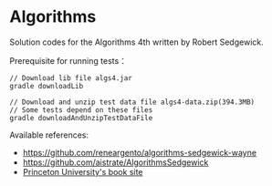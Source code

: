 # Algorithms

Solution codes for the Algorithms 4th written by Robert Sedgewick.

Prerequisite for running tests：

```shell
// Download lib file algs4.jar
gradle downloadLib

// Download and unzip test data file algs4-data.zip(394.3MB)
// Some tests depend on these files
gradle downloadAndUnzipTestDataFile
```

Available references:

* https://github.com/reneargento/algorithms-sedgewick-wayne
* https://github.com/aistrate/AlgorithmsSedgewick
* [Princeton University's book site](https://algs4.cs.princeton.edu/home/)
